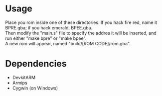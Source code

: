 # Usage
Place you rom inside one of these directories. If you hack fire red, name it BPRE.gba; if you hack emerald, BPEE.gba.  
Then modify the "main.s" file to specify the addres it will be inserted, and run either "make bpre" or "make bpee".  
A new rom will appear, named "build/\[ROM CODE\]/rom.gba".

# Dependencies 
- DevkitARM  
- Armips  
- Cygwin (on Windows)  
